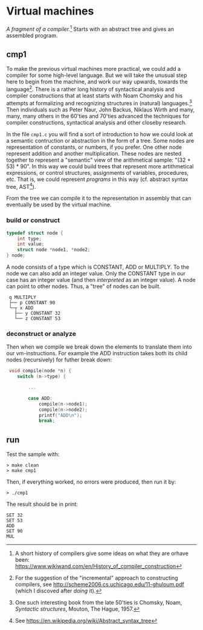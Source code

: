 # Virtual machines

*A fragment of a compiler.*[^1] Starts with an abstract tree and gives an assembled program.

[^1]: A short history of compilers give some ideas on what they are orhave been:
https://www.wikiwand.com/en/History_of_compiler_construction

## cmp1

To make the previous virtual machines more practical, we could add a compiler for some
high-level language. But we will take the unusual step here to begin from the machine,
and work our way upwards, towards the language[^2]. There is a rather long history of
syntactical analysis and compiler constructions that at least starts with Noam Chomsky
and his attempts at formalizing and recognizing structures in (natural) languages.[^3]
Then individuals such as Peter Naur, John Backus, Niklaus Wirth and many, many, many
others in the 60'ties and 70'ties advanced the techniques for compiler
constructions, syntactical analysis and other closeby research.

[^2]: For the suggestion of the "incremental" approach to constructing compilers,
see http://scheme2006.cs.uchicago.edu/11-ghuloum.pdf (which I discoved after *doing* it).
[^3]: One such interesting book from the late 50'ties is Chomsky, Noam,
*Syntactic structures*, Mouton, The Hague, 1957.

In the file `cmp1.c` you will find a sort of introduction to how we could look at a
semantic contruction or abstraction in the form of a tree. Some nodes are representation
of constants, or numbers, if you prefer. One other node represent addition and another
multiplication. These nodes are nested together to represent a "semantic" view of the
arithmetical sample: "(32 + 53) * 90". In this way we could build trees that represent
more artithmetical expressions, or control structures, assignments of variables,
procedures, etc. That is, we could represent *programs* in this way (cf. abstract
syntax tree, AST[^4]).

[^4]: See https://en.wikipedia.org/wiki/Abstract_syntax_tree

From the tree we can compile it to the representation in assembly that can eventually
be used by the virtual machine.

### build or construct

```c
typedef struct node {
    int type;
    int value;
    struct node *node1, *node2;
} node;
```

A node consists of a type which is CONSTANT, ADD or MULTIPLY. To the node we can also
add an integer value. Only the CONSTANT type in our case has an integer value (and then
*interpreted* as an integer value). A node can point to other nodes. Thus, a "tree" of
nodes can be built.

```text
 q MULTIPLY
 ├── p CONSTANT 90
 └─┬ x ADD
   ├── y CONSTANT 32
   └── z CONSTANT 53
```

### deconstruct or analyze

Then when we compile we break down the elements to translate them into our vm-instructions.
For example the ADD instruction takes both its child nodes (recursively) for futher break down:

```c
 void compile(node *n) {
    switch (n->type) {

    	...

        case ADD:
            compile(n->node1);
            compile(n->node2);
            printf("ADD\n"); 
            break;

```

## run

Test the sample with:

```shell
> make clean
> make cmp1
```

Then, if everything worked, no errors were produced, then run it by:

```shell
> ./cmp1
```

The result should be in print:

```assembly
SET 32
SET 53
ADD
SET 90
MUL
```

